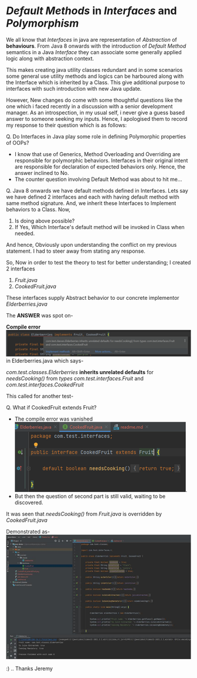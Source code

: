 # _Default Methods_ in _Interfaces_ and _Polymorphism_

We all know that _Interfaces_ in java are representation of _Abstraction_ of **behaviours**.
From Java 8 onwards with the introduction of _Default Method_ semantics in a Java _Interface_ they can associate some
generally applied logic along with abstraction context.

This makes creating java utility classes redundant and in some scenarios some general use utility methods and logics can
be harboured along with the Interface which is inherited by a Class. This give additional purpose to interfaces with
such introduction with new Java update.

However, New changes do come with some thoughtful questions like the one which i faced recently in a discussion with a
senior development manager. As an introspection, in my usual self, i never give a guess based answer to someone seeking
my inputs. Hence, I apologised them to record my response to their question which is as follows:

Q. Do Interfaces in Java play some role in defining Polymorphic properties of OOPs?

- I know that use of Generics, Method Overloading and Overriding are responsible for polymorphic behaviors. Interfaces
  in their original intent are responsible for declaration of expected behaviors only. Hence, the answer inclined to No.
- The counter question involving Default Method was about to hit me...

Q. Java 8 onwards we have default methods defined in Interfaces. Lets say we have defined 2 interfaces and each with
having default method with same method signature. And, we inherit these Interfaces to Implement behaviors to a Class.
Now,

1. Is doing above possible?
2. If Yes, Which Interface's default method will be invoked in Class when needed.

And hence, Obviously upon understanding the conflict on my previous statement. I had to steer away from stating any
response.

So, Now in order to test the theory to test for better understanding; I created 2 interfaces

1. _Fruit.java_
2. _CookedFruit.java_

These interfaces supply Abstract behavior to our concrete implementor _Elderberries.java_

The **ANSWER** was spot on-

**Compile error**![](./Elderberries.java.png) in Elderberries.java which says-

_com.test.classes.Elderberries_ **inherits unrelated defaults** for _needsCooking()_ from _types
com.test.interfaces.Fruit_ and _com.test.interfaces.CookedFruit_

This called for another test-

Q. What if CookedFruit extends Fruit?

- The compile error was vanished ![](./CookedFruit_extendsFruit.png).
- But then the question of second part is still valid, waiting to be discovered.

It was seen that _needsCooking()_ from _Fruit.java_ is overridden by _CookedFruit.java_

Demonstrated as-
![](./CookedFruit_defaultMethodInvoked.png)

:) .. Thanks Jeremy